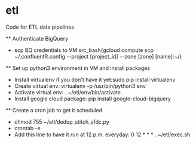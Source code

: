 # etl
Code for ETL data pipelines 

** Authenticate BigQuery
 - scp BQ credentials to VM src_bash{gcloud compute scp ~/.confluentR.config   --project [project_id] --zone [zone] [name]:~/}

** Set up python3 environment in VM and install packages
 - Install virtualenv if you don't have it yet:sudo pip install virtualenv 
 - Create virtual env: virtualenv -p /usr/bin/python3 env
 - Activate virtual env: . ~/etl/env/bin/activate
 - Install google cloud package: pip install google-cloud-bigquery

** Create a cron job to get it scheduled
 - chmod 755 ~/etl/dedup_stitch_sfdc.py
 - crontab -e
 - Add this line to have it run at 12 p.m. everyday: 0 12 * * * . ~/etl/exec.sh